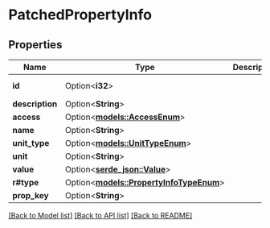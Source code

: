 # PatchedPropertyInfo

## Properties

Name | Type | Description | Notes
------------ | ------------- | ------------- | -------------
**id** | Option<**i32**> |  | [optional][readonly]
**description** | Option<**String**> |  | [optional]
**access** | Option<[**models::AccessEnum**](AccessEnum.md)> |  | [optional]
**name** | Option<**String**> |  | [optional]
**unit_type** | Option<[**models::UnitTypeEnum**](UnitTypeEnum.md)> |  | [optional]
**unit** | Option<**String**> |  | [optional]
**value** | Option<[**serde_json::Value**](.md)> |  | [optional]
**r#type** | Option<[**models::PropertyInfoTypeEnum**](PropertyInfoTypeEnum.md)> |  | [optional]
**prop_key** | Option<**String**> |  | [optional]

[[Back to Model list]](../README.md#documentation-for-models) [[Back to API list]](../README.md#documentation-for-api-endpoints) [[Back to README]](../README.md)


